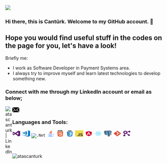 ![](https://komarev.com/ghpvc/?username=your-github-username&color=green)

### Hi there, this is Cantürk. Welcome to my GitHub account. 👋

## Hope you would find useful stuff in the codes on the page for you, let's have a look!

Briefly me:

- I work as Software Developer in Payment Systems area.
- I always try to improve myself and learn latest technologies to develop something new.

### Connect with me through my LinkedIn account or email as below;

[<img align="left" alt="atascanturk | LinkedIn" width="22px" src="https://cdn.jsdelivr.net/npm/simple-icons@v3/icons/linkedin.svg" />][linkedin]
[<img align="left" alt="Mail | atascanturk@gmail.com" width="22px" src="/img/mail.svg" />][mail]


<br />

### Languages and Tools:

<code><img height="20" alt="Visual Studio" width="26px" src="/img/VSIcon.png"></code>
<code><img height="20" alt="Visual Studio Code" width="26px" src="https://raw.githubusercontent.com/github/explore/80688e429a7d4ef2fca1e82350fe8e3517d3494d/topics/visual-studio-code/visual-studio-code.png"></code>
<code><img height="20" alt=".Net" width="26px" src="https://camo.githubusercontent.com/4bb2a3ff3fb5fa584d82521b441488e9f4d1b1fe0f2e6b350ab4c4decc0bcf8c/68747470733a2f2f6d656e6e616e6b6f73652e636f6d2f636f6e74656e742f696d616765732f73697a652f773630302f323031392f30392f6e6574636f72652e706e67"></code>
<code><img height="20" alt="java" width="26px" src="/img/java.png"></code>
<code><img height="20" alt="HTML5" width="26px" src="https://raw.githubusercontent.com/github/explore/80688e429a7d4ef2fca1e82350fe8e3517d3494d/topics/html/html.png"></code>
<code><img height="20" alt="CSS3" width="26px" src="https://raw.githubusercontent.com/github/explore/80688e429a7d4ef2fca1e82350fe8e3517d3494d/topics/css/css.png"></code>
<code><img height="20" alt="JavaScript" width="26px" src="https://raw.githubusercontent.com/github/explore/80688e429a7d4ef2fca1e82350fe8e3517d3494d/topics/javascript/javascript.png"></code>
<code><img height="20" alt="Angular" width="26px" src="/img/angular.png"></code>
<code><img height="20" alt="React" width="26px" src="https://raw.githubusercontent.com/github/explore/80688e429a7d4ef2fca1e82350fe8e3517d3494d/topics/react/react.png"></code>
<code><img height="20" alt="Postgre" width="26px" src="/img/postgresql_original_logo_icon_146391.png"></code>
<code><img height="20"  alt="Git" width="26px" src="/img/giticon.png"></code>
<code><img height="20"  alt="Tfs" width="26px" src="/img/tfsicon.png"></code>


<br />
<br />


 <img src="https://github-readme-stats.vercel.app/api?username=atascanturk&show_icons=true&theme=gotham" alt="atascanturk" />

[linkedin]: https://www.linkedin.com/in/atascanturk/
[mail]: atascanturk@gmail.com
